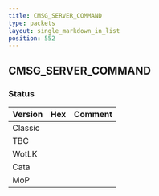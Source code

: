 ```yaml
---
title: CMSG_SERVER_COMMAND
type: packets
layout: single_markdown_in_list
position: 552
---
```


## CMSG_SERVER_COMMAND

### Status

Version    | Hex        | Comment
---------- | ---------- | ---------- 
Classic    |            |
TBC        |            |
WotLK      |            |
Cata       |            |
MoP        |            |